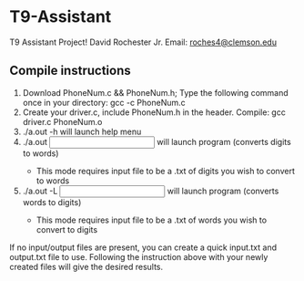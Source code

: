 # T9-Assistant
T9 Assistant Project!
David Rochester Jr.
Email: roches4@clemson.edu

Compile instructions
------------------------
1. Download PhoneNum.c && PhoneNum.h; Type the following command once in your directory: gcc -c PhoneNum.c
2. Create your driver.c, include PhoneNum.h in the header. Compile: gcc driver.c PhoneNum.o
3. ./a.out -h will launch help menu
4. ./a.out <input file> <output file> will launch program (converts digits to words)
	- This mode requires input file to be a .txt of digits you wish to convert to words
5. ./a.out -L <input file> <output file> will launch program (converts words to digits)
	- This mode requires input file to be a .txt of words you wish to convert to digits

If no input/output files are present, you can create a quick input.txt and output.txt file to use.
Following the instruction above with your newly created files will give the desired results.
